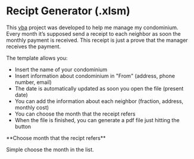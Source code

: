 # Recipt Generator (.xlsm)


This [vba](https://www.excel-easy.com/vba.html) project was developed to help me manage my condominium.  
Every month it’s supposed send a receipt to each neighbor as soon the monthly payment is received. This receipt is just a prove that the manager receives the payment.

The template allows you:
- Insert the name of your condominium
- Insert information about condominium in "From" (address, phone number, email)
- The date is automatically updated as soon you open the file (present date)
- You can add the information about each neighbor (fraction, address, monthly cost)
- You can choose the month that the receipt refers
- When the file is finished, you can generate a pdf file just hitting the button

<p> **Choose month that the recipt refers** </p>

Simple choose the month in the list.
